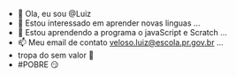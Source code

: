 - 👋 Ola, eu sou @Luiz
- 👀 Estou interessado em aprender novas linguas  ...
- 🌱 Estou aprendendo a programa o javaScript e Scratch ...
- 📫 Meu email de contato veloso.luiz@escola.pr.gov.br  ...
- tropa do sem valor 	&#129397;&#65039;
- #POBRE &#128527;
